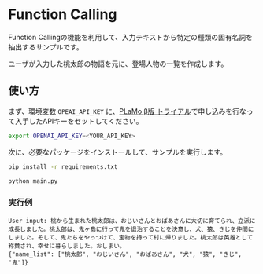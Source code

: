 Function Calling
================

Function Callingの機能を利用して、入力テキストから特定の種類の固有名詞を抽出するサンプルです。

ユーザが入力した桃太郎の物語を元に、登場人物の一覧を作成します。

## 使い方

まず、環境変数 `OPEAI_API_KEY` に、[PLaMo β版 トライアル](https://plamo.preferredai.jp/)で申し込みを行なって入手したAPIキーをセットしてください。

```sh
export OPENAI_API_KEY=<YOUR_API_KEY>
```

次に、必要なパッケージをインストールして、サンプルを実行します。

```sh
pip install -r requirements.txt

python main.py
```

### 実行例

```
User input: 桃から生まれた桃太郎は、おじいさんとおばあさんに大切に育てられ、立派に成長しました。桃太郎は、鬼ヶ島に行って鬼を退治することを決意し、犬、猿、きじを仲間にしました。そして、鬼たちをやっつけて、宝物を持って村に帰りました。桃太郎は英雄として称賛され、幸せに暮らしました。おしまい。
{"name_list": ["桃太郎", "おじいさん", "おばあさん", "犬", "猿", "きじ", "鬼"]}
```
